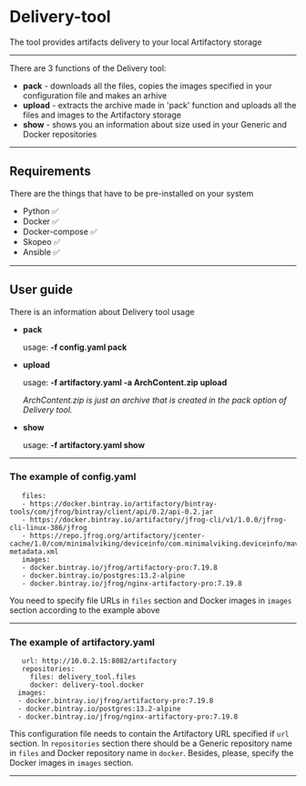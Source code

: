 # Delivery-tool

The tool provides artifacts delivery to your local Artifactory storage
_______________________________________________________________________________________________________________________

There are 3 functions of the Delivery tool:
- __pack__   - downloads all the files, copies the images specified in your configuration file and makes an arhive
- __upload__ - extracts the archive made in 'pack' function and uploads all the files and images to the Artifactory storage
- __show__   - shows you an information about size used in your Generic and Docker repositories
_______________________________________________________________________________________________________________________

## Requirements
There are the things that have to be pre-installed on your system

- Python         :white_check_mark:
- Docker         :white_check_mark:
- Docker-compose :white_check_mark:
- Skopeo         :white_check_mark:
- Ansible        :white_check_mark:
________________________________________________________________________________________________________________________

## User guide
There is an information about Delivery tool usage

- __pack__

    usage: **-f config.yaml pack**

- __upload__

    usage: **-f artifactory.yaml -a ArchContent.zip upload**

    *ArchContent.zip is just an archive that is created in the pack option of Delivery tool.*
- __show__

    usage: **-f artifactory.yaml show**
________________________________________________________________________________________________________________________

### The example of config.yaml

```
   files:
   - https://docker.bintray.io/artifactory/bintray-tools/com/jfrog/bintray/client/api/0.2/api-0.2.jar
   - https://docker.bintray.io/artifactory/jfrog-cli/v1/1.0.0/jfrog-cli-linux-386/jfrog
   - https://repo.jfrog.org/artifactory/jcenter-cache/1.0/com/minimalviking/deviceinfo/com.minimalviking.deviceinfo/maven-metadata.xml
   images:
   - docker.bintray.io/jfrog/artifactory-pro:7.19.8
   - docker.bintray.io/postgres:13.2-alpine
   - docker.bintray.io/jfrog/nginx-artifactory-pro:7.19.8
```

You need to specify file URLs in `files` section and Docker images in `images` section according to the example above
_________________________________________________________________________________________________________________________
### The example of artifactory.yaml

```
   url: http://10.0.2.15:8082/artifactory
   repositories:
     files: delivery_tool.files
     docker: delivery-tool.docker
  images:
  - docker.bintray.io/jfrog/artifactory-pro:7.19.8
  - docker.bintray.io/postgres:13.2-alpine
  - docker.bintray.io/jfrog/nginx-artifactory-pro:7.19.8
```

This configuration file needs to contain the Artifactory URL specified if `url` section.
In `repositories` section there should be a Generic repository name in `files` and Docker repository name in `docker`.
Besides, please, specify the Docker images in `images` section.
_________________________________________________________________________________________________________________________





   

